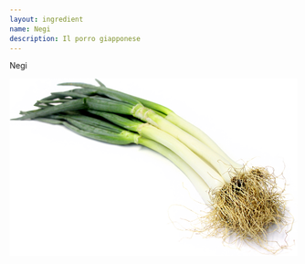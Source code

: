 ```yaml
---
layout: ingredient
name: Negi
description: Il porro giapponese
---
```


Negi

![Negi](/assets/images/ingredients/negi-1.png)
